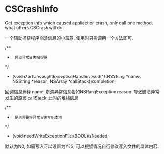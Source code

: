 # CSCrashInfo
Get exception info which caused appliaction crash, only call one method, what others CSCrash will do. 

一个辅助捕获程序崩溃信息的小玩意, 使用时只需调用一个方法即可.

/**
 *      启动异常日志捕捉器
 */
+ (void)startUncaughtExceptionHandler:(void(^)(NSString *name, NSString *reason, NSArray *callStack))completion;

回调信息解释
name: 崩溃异常信息名如NSRangException
reason: 导致崩溃异常发生的原因
callStack: 此时的堆栈信息

/**
 *      是否需要将异常日志写到本地
 */
+ (void)needWriteExceptionFile:(BOOL)isNeeded;

默认为NO, 如需写入可以设置为YES, 可以根据情况自行修改写入文件的具体内容.
